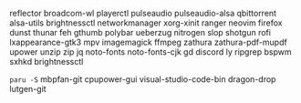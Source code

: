 reflector broadcom-wl playerctl pulseaudio pulseaudio-alsa qbittorrent alsa-utils brightnessctl networkmanager xorg-xinit ranger neovim firefox dunst thunar feh gthumb polybar ueberzug nitrogen slop shotgun rofi lxappearance-gtk3 mpv imagemagick ffmpeg zathura zathura-pdf-mupdf upower unzip zip jq noto-fonts noto-fonts-cjk gd discord ly ripgrep bspwm sxhkd brightnessctl

`paru -S` mbpfan-git cpupower-gui visual-studio-code-bin dragon-drop lutgen-git